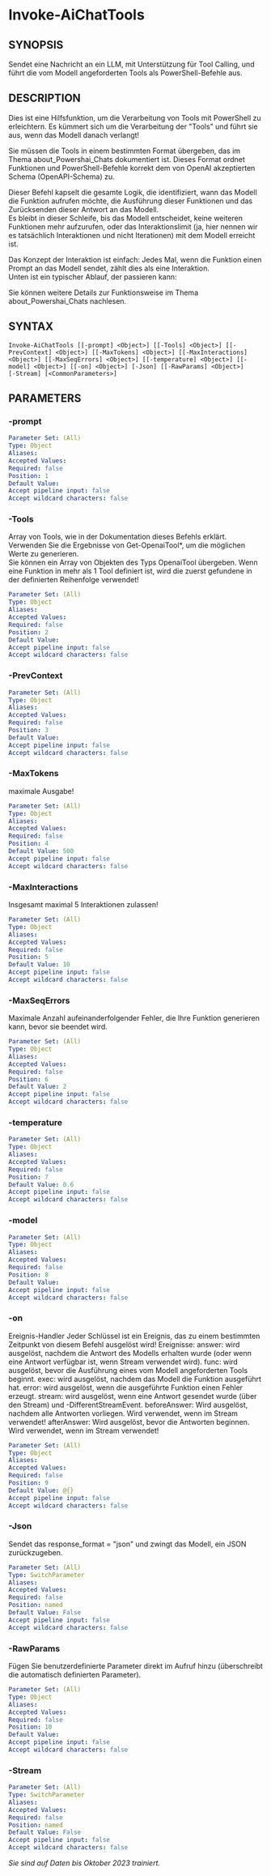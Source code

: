 ﻿---
external help file: powershai-help.xml
schema: 2.0.0
powershai: true
---

# Invoke-AiChatTools

## SYNOPSIS <!--!= @#Synop !-->
Sendet eine Nachricht an ein LLM, mit Unterstützung für Tool Calling, und führt die vom Modell angeforderten Tools als PowerShell-Befehle aus.

## DESCRIPTION <!--!= @#Desc !-->
Dies ist eine Hilfsfunktion, um die Verarbeitung von Tools mit PowerShell zu erleichtern.
Es kümmert sich um die Verarbeitung der "Tools" und führt sie aus, wenn das Modell danach verlangt!

Sie müssen die Tools in einem bestimmten Format übergeben, das im Thema about_Powershai_Chats dokumentiert ist.
Dieses Format ordnet Funktionen und PowerShell-Befehle korrekt dem von OpenAI akzeptierten Schema (OpenAPI-Schema) zu.

Dieser Befehl kapselt die gesamte Logik, die identifiziert, wann das Modell die Funktion aufrufen möchte, die Ausführung dieser Funktionen und das Zurücksenden dieser Antwort an das Modell.  
Es bleibt in dieser Schleife, bis das Modell entscheidet, keine weiteren Funktionen mehr aufzurufen, oder das Interaktionslimit (ja, hier nennen wir es tatsächlich Interaktionen und nicht Iterationen) mit dem Modell erreicht ist.

Das Konzept der Interaktion ist einfach: Jedes Mal, wenn die Funktion einen Prompt an das Modell sendet, zählt dies als eine Interaktion.  
Unten ist ein typischer Ablauf, der passieren kann:
	

Sie können weitere Details zur Funktionsweise im Thema about_Powershai_Chats nachlesen.

## SYNTAX <!--!= @#Syntax !-->

```
Invoke-AiChatTools [[-prompt] <Object>] [[-Tools] <Object>] [[-PrevContext] <Object>] [[-MaxTokens] <Object>] [[-MaxInteractions] 
<Object>] [[-MaxSeqErrors] <Object>] [[-temperature] <Object>] [[-model] <Object>] [[-on] <Object>] [-Json] [[-RawParams] <Object>] 
[-Stream] [<CommonParameters>]
```

## PARAMETERS <!--!= @#Params !-->

### -prompt

```yml
Parameter Set: (All)
Type: Object
Aliases: 
Accepted Values: 
Required: false
Position: 1
Default Value: 
Accept pipeline input: false
Accept wildcard characters: false
```

### -Tools
Array von Tools, wie in der Dokumentation dieses Befehls erklärt.
Verwenden Sie die Ergebnisse von Get-OpenaiTool*, um die möglichen Werte zu generieren.  
Sie können ein Array von Objekten des Typs OpenaiTool übergeben.
Wenn eine Funktion in mehr als 1 Tool definiert ist, wird die zuerst gefundene in der definierten Reihenfolge verwendet!

```yml
Parameter Set: (All)
Type: Object
Aliases: 
Accepted Values: 
Required: false
Position: 2
Default Value: 
Accept pipeline input: false
Accept wildcard characters: false
```

### -PrevContext

```yml
Parameter Set: (All)
Type: Object
Aliases: 
Accepted Values: 
Required: false
Position: 3
Default Value: 
Accept pipeline input: false
Accept wildcard characters: false
```

### -MaxTokens
maximale Ausgabe!

```yml
Parameter Set: (All)
Type: Object
Aliases: 
Accepted Values: 
Required: false
Position: 4
Default Value: 500
Accept pipeline input: false
Accept wildcard characters: false
```

### -MaxInteractions
Insgesamt maximal 5 Interaktionen zulassen!

```yml
Parameter Set: (All)
Type: Object
Aliases: 
Accepted Values: 
Required: false
Position: 5
Default Value: 10
Accept pipeline input: false
Accept wildcard characters: false
```

### -MaxSeqErrors
Maximale Anzahl aufeinanderfolgender Fehler, die Ihre Funktion generieren kann, bevor sie beendet wird.

```yml
Parameter Set: (All)
Type: Object
Aliases: 
Accepted Values: 
Required: false
Position: 6
Default Value: 2
Accept pipeline input: false
Accept wildcard characters: false
```

### -temperature

```yml
Parameter Set: (All)
Type: Object
Aliases: 
Accepted Values: 
Required: false
Position: 7
Default Value: 0.6
Accept pipeline input: false
Accept wildcard characters: false
```

### -model

```yml
Parameter Set: (All)
Type: Object
Aliases: 
Accepted Values: 
Required: false
Position: 8
Default Value: 
Accept pipeline input: false
Accept wildcard characters: false
```

### -on
Ereignis-Handler
Jeder Schlüssel ist ein Ereignis, das zu einem bestimmten Zeitpunkt von diesem Befehl ausgelöst wird!
Ereignisse:
answer: wird ausgelöst, nachdem die Antwort des Modells erhalten wurde (oder wenn eine Antwort verfügbar ist, wenn Stream verwendet wird).
func: wird ausgelöst, bevor die Ausführung eines vom Modell angeforderten Tools beginnt.
	exec: wird ausgelöst, nachdem das Modell die Funktion ausgeführt hat.
	error: wird ausgelöst, wenn die ausgeführte Funktion einen Fehler erzeugt.
	stream: wird ausgelöst, wenn eine Antwort gesendet wurde (über den Stream) und -DifferentStreamEvent.
	beforeAnswer: Wird ausgelöst, nachdem alle Antworten vorliegen. Wird verwendet, wenn im Stream verwendet!
	afterAnswer: Wird ausgelöst, bevor die Antworten beginnen. Wird verwendet, wenn im Stream verwendet!

```yml
Parameter Set: (All)
Type: Object
Aliases: 
Accepted Values: 
Required: false
Position: 9
Default Value: @{}
Accept pipeline input: false
Accept wildcard characters: false
```

### -Json
Sendet das response_format = "json" und zwingt das Modell, ein JSON zurückzugeben.

```yml
Parameter Set: (All)
Type: SwitchParameter
Aliases: 
Accepted Values: 
Required: false
Position: named
Default Value: False
Accept pipeline input: false
Accept wildcard characters: false
```

### -RawParams
Fügen Sie benutzerdefinierte Parameter direkt im Aufruf hinzu (überschreibt die automatisch definierten Parameter).

```yml
Parameter Set: (All)
Type: Object
Aliases: 
Accepted Values: 
Required: false
Position: 10
Default Value: 
Accept pipeline input: false
Accept wildcard characters: false
```

### -Stream

```yml
Parameter Set: (All)
Type: SwitchParameter
Aliases: 
Accepted Values: 
Required: false
Position: named
Default Value: False
Accept pipeline input: false
Accept wildcard characters: false
```


<!--PowershaiAiDocBlockStart-->
_Sie sind auf Daten bis Oktober 2023 trainiert._
<!--PowershaiAiDocBlockEnd-->
